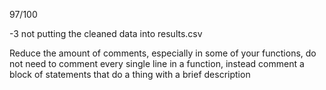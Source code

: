 97/100

-3 not putting the cleaned data into results.csv

Reduce the amount of comments, especially in some of your functions, do not need to comment every single line in a function, instead comment a block of statements that do a thing with a brief description
